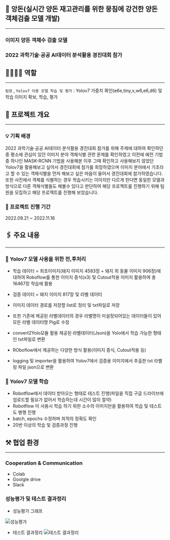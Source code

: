 ## :pig: 앙돈(실시간 양돈 재고관리를 위한 뭉침에 강건한 양돈 객체검출 모델 개발)

---

### 이미지 양돈 객체수 검출 모델

### 2022 과학기술·공공 AI데이터 분석활용 경진대회 참가


## 👩‍👩‍👧‍👧 역할

---

`팀장` , `Yolov7 이용 모델 학습 및 평가` : Yolov7 가중치 확인(e6e,tiny,x,w6,e6,d6) 및 학습 이미지 확보, 학습, 평가

## 🔗 프로젝트 개요

---

### 💡 기획 배경

 2022 과학기술·공공 AI데이터 분석활용 경진대회 참가를 위해 주제에 대하여 확인하던중 평소에 관심이 있던 이미지 분야 객체식별 관련 문제를 확인하였고 이전에 예전 기법중 하나인 
 MASK-RCNN 기법을 사용해본 이후 그때 확인하고 사용해보지 않았던 Yolov7을 활용해보고 싶어서 경진대회에 참가를 희망하였으며 이미지 분야에서 기초라고 할 수 있는 객체식별을 먼저
 해보고 싶은 마음이 들어서 경진대회에 참가하였습니다.
 또한 사진에서 객체를 식별하는 경우 학습시키는 이미지만 다르게 한다면 동일한 모델과 방식으로 다른 객체식별들도 해볼수 있다고 판단하여 해당 프로젝트를 진행하기 위해 팀원을 모집하고
 해당 프로젝트를 진행해 보았습니다.

### 📅 프로젝트 진행 기간

2022.09.21 ~ 2022.11.16

## 🖇️ 주요 내용

---

### 📝 Yolov7 모델 사용을 위한 전,후처리
- 학습 데이터 = 최초이미지(돼지 이미지 4583장 + 돼지 외 동물 이미지 906장)에 대하여 Roboflow를 통한 이미지 증식(x3) 및 Cutout적용 이미지 활용하여 총 16467장 학습에 활용
- 검증 데이터 = 돼지 이미지 817장 및 라벨 데이터
- 이미지 데이터 경로를 저장할 list로 정리 및 txt파일로 저장
- 또한 기존에 제공된 라벨데이터의 경우 라벨명이 미설정되어있는 데이터들이 있어 모든 라벨 데이터명 Pig로 수정
- convert2Yolo모듈 활용 제공된 라벨데이터(Json)을 Yolo에서 학습 가능한 형태인 txt파일로 변환
- ROboflow에서 제공하는 다양한 방식 활용(이미지 증식, Cutout적용 등)

- logging 및 importer을 활용하여 Yolov7에서 검증용 이미지에서 추출한 txt 라벨링 파일 json으로 변환


### 📝 Yolov7 모델 학습

- Robotflow에서 데이터 받아오는 형태로 테스트 진행(파일을 직접 구글 드라이브에 업로드할 필요가 없어서 학습하는데 시간이 많이 절약)
- Robotflow 미 사용시 학습 하기 위한 소수의 이미지만을 활용하여 학습 및 테스트도 병행 진행
- batch, epochs 수정하며 최적의 정확도 확인
- 20번 이상의 학습 및 검증과정 진행

## ⚒️ 협업 환경

---

### Cooperation & Communication

- Colab
- Goolgle drive
- Slack

### 성능평가 및 테스트 결과정리
- 성능평가 그래프

 ![성능평가](https://github.com/Raon-cs/pig/assets/108639467/a90a8b36-ec7f-4282-98ba-161fd310561e)

- 테스트 결과정리
  ![테스트 결과정리](https://github.com/Raon-cs/pig/assets/108639467/c4c2c998-f639-48e6-a970-d995af8360c7)
